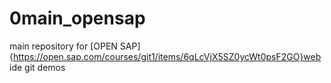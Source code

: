 # 0main_opensap
main repository for [OPEN SAP] {https://open.sap.com/courses/git1/items/6qLcVjX5SZ0ycWt0psF2GO}web ide git demos
